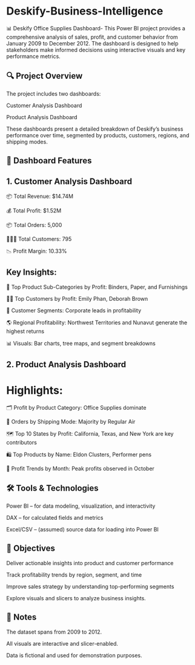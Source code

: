 # Deskify-Business-Intelligence
📊 Deskify Office Supplies Dashboard-
This Power BI project provides a comprehensive analysis of sales, profit, and customer behavior from January 2009 to December 2012. The dashboard is designed to help stakeholders make informed decisions using interactive visuals and key performance metrics.

## 🔍 Project Overview
The project includes two dashboards:

Customer Analysis Dashboard

Product Analysis Dashboard

These dashboards present a detailed breakdown of Deskify’s business performance over time, segmented by products, customers, regions, and shipping modes.

## 🧭 Dashboard Features
## 1. Customer Analysis Dashboard

📦 Total Revenue: $14.74M

💰 Total Profit: $1.52M

📦 Total Orders: 5,000

🧑‍🤝‍🧑 Total Customers: 795

📉 Profit Margin: 10.33%

## Key Insights:
📌 Top Product Sub-Categories by Profit: Binders, Paper, and Furnishings

🧍‍♂️ Top Customers by Profit: Emily Phan, Deborah Brown

🏢 Customer Segments: Corporate leads in profitability

🌎 Regional Profitability: Northwest Territories and Nunavut generate the highest returns

📊 Visuals: Bar charts, tree maps, and segment breakdowns

## 2. Product Analysis Dashboard

# Highlights:
🗂 Profit by Product Category: Office Supplies dominate

🚚 Orders by Shipping Mode: Majority by Regular Air

🗺 Top 10 States by Profit: California, Texas, and New York are key contributors

🛍 Top Products by Name: Eldon Clusters, Performer pens

📅 Profit Trends by Month: Peak profits observed in October

## 🛠 Tools & Technologies
Power BI – for data modeling, visualization, and interactivity

DAX – for calculated fields and metrics

Excel/CSV – (assumed) source data for loading into Power BI

## 🎯 Objectives
Deliver actionable insights into product and customer performance

Track profitability trends by region, segment, and time

Improve sales strategy by understanding top-performing segments



Explore visuals and slicers to analyze business insights.

## 📌 Notes
The dataset spans from 2009 to 2012.

All visuals are interactive and slicer-enabled.

Data is fictional and used for demonstration purposes.
